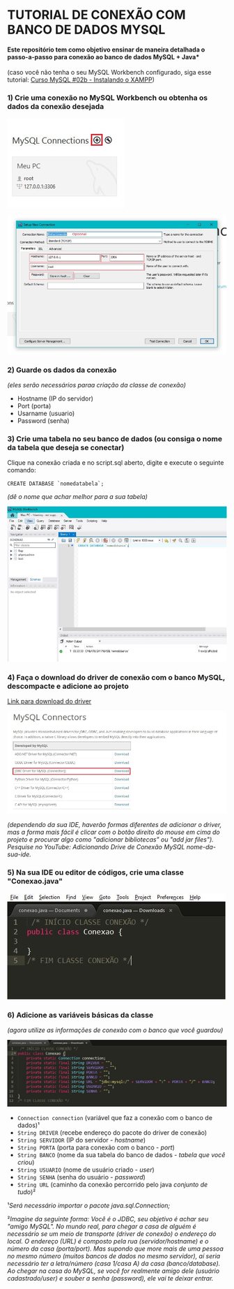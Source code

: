 # TUTORIAL DE CONEXÃO COM BANCO DE DADOS MYSQL
#### Este repositório tem como objetivo ensinar de maneira detalhada o passo-a-passo para conexão ao banco de dados MySQL + Java*

(caso você não tenha o seu MySQL Workbench configurado, siga esse tutorial: [Curso MySQL #02b - Instalando o XAMPP](https://www.youtube.com/watch?v=R2HrwSQ6EPM&list=PLHz_AreHm4dkBs-795Dsgvau_ekxg8g1r&index=3))


### 1) Crie uma conexão no MySQL Workbench ou obtenha os dados da conexão desejada

![Criando conexão no MySQL Workbench](img/img001.JPG)

![Configurando conexão no MySQL Workbench](img/img002.JPG)


### 2) Guarde os dados da conexão

*(eles serão necessários paraa criação da classe de conexão)*
  * Hostname (IP do servidor)
  * Port (porta)
  * Usarname (usuario)
  * Password (senha)


### 3) Crie uma tabela no seu banco de dados (ou consiga o nome da tabela que deseja se conectar)

Clique na conexão criada e no script.sql aberto, digite e execute o seguinte comando:

```
CREATE DATABASE `nomedatabela`;
```
*(dê o nome que achar melhor para a sua tabela)*

![Criando tabela](img/img006.JPG)


### 4) Faça o download do driver de conexão com o banco MySQL, descompacte e adicione ao projeto

[Link para download do driver](https://www.mysql.com/products/connector/)

![Baixando JDBC MySQL](img/img003.JPG)

*(dependendo da sua IDE, haverão formas diferentes de adicionar o driver, mas a forma mais fácil é clicar com o botão direito do mouse em cima do projeto e procurar algo como "adicionar bibliotecas" ou "add jar files"). Pesquise no YouTube: Adicionando Drive de Conexão MySQL nome-da-sua-ide.*


### 5) Na sua IDE ou editor de códigos, crie uma classe "Conexao.java"

![Criando classe "Conexão.java"](img/img004.JPG)


### 6) Adicione as variáveis básicas da classe

*(agora utilize as informações de conexão com o banco que você guardou)*

![Variáveis básicas da classe"](img/img005.JPG)
 
 * `Connection connection` (variável que faz a conexão com o banco de dados)¹
 * `String DRIVER` (recebe endereço do pacote do driver de conexão)
 * `String SERVIDOR` (IP do servidor - *hostname*)
 * `String PORTA` (porta para conexão com o banco - *port*)
 * `String BANCO` (nome da sua tabela do banco de dados - *tabela que você criou*)
 * `String USUARIO` (nome de usuário criado - *user*)
 * `String SENHA` (senha do usuário - *password*)
 * `String URL` (caminho da conexão percorrido pelo java *conjunto de tudo*)²
 
 ¹*Será necessário importar o pacote java.sql.Connection;*
 
 ²*Imagine da seguinte forma: Você é o JDBC, seu objetivo é achar seu "amigo MySQL". No mundo real, para chegar a casa de alguém é necessário se um meio de transporte (driver de conexão) o endereço do local. O endereço (URL) é composto pela rua (servidor/hostname) e o número da casa (porta/port). Mas supondo que more mais de uma pessoa no mesmo número (muitos bancos de dados no mesmo servidor), aí seria necessário ter a letra/número (casa 1/casa A) da casa (banco/database). Ao chegar na casa do MySQL, se você for realmente amigo dele (usuário cadastrado/user) e souber a senha (password), ele vai te deixar entrar.*
